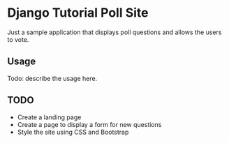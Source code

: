 # Django Tutorial Poll Site

Just a sample application that displays poll questions and allows the users to vote.

## Usage

Todo: describe the usage here.

## TODO

- Create a landing page
- Create a page to display a form for new questions
- Style the site using CSS and Bootstrap